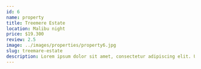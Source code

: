 ```yaml
---
id: 6
name: property
title: Treemere Estate
location: Malibu night
price: $19.300
review: 2.5
image: ../images/properties/property6.jpg
slug: treemare-estate
description: Lorem ipsum dolor sit amet, consectetur adipiscing elit. Ut et pharetra libero. Cras convallis mauris nec mi fringilla maximus. Praesent libero magna, dapibus vel enim sed, pharetra bibendum lorem. Cras bibendum finibus finibus. Sed euismod non urna nec iaculis. Donec fermentum nunc eget quam efficitur, venenatis fringilla mi rhoncus. Vivamus ornare consequat elit. Praesent id pretium tellus, id sagittis nisl. Ut eget leo ut felis tempus rhoncus eget ac sem. Nunc eget tincidunt ligula. Pellentesque habitant morbi tristique senectus et netus et malesuada fames ac turpis egestas. Vestibulum nec elit tristique, aliquam risus maximus, ullamcorper diam. Cras varius, risus at posuere cursus, ante ipsum pulvinar dolor, eu molestie justo ipsum non enim. Maecenas vel felis ex. Mauris urna erat, bibendum id luctus id, feugiat vel sem.
---
```


